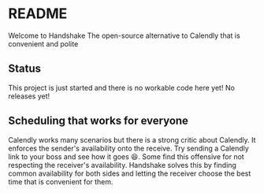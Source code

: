 # README

Welcome to Handshake
The open-source alternative to Calendly that is convenient and polite

## Status
This project is just started and there is no workable code here yet! No releases yet!

## Scheduling that works for everyone

Calendly works many scenarios but there is a strong critic about Calendly. It enforces the sender's availability onto the receive. Try sending a Calendly link to your boss and see how it goes 😆. Some find this offensive for not respecting the receiver's availability. Handshake solves this by finding common availability for both sides and letting the receiver choose the best time that is convenient for them.
